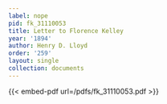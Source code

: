 ```yaml
---
label: nope
pid: fk_31110053
title: Letter to Florence Kelley
year: '1894'
author: Henry D. Lloyd
order: '259'
layout: single
collection: documents
---
```



{{< embed-pdf url=/pdfs/fk_31110053.pdf >}}